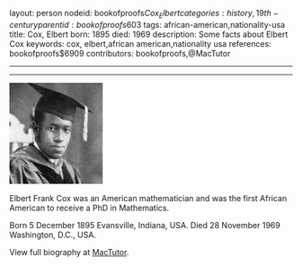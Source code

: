 layout: person
nodeid: bookofproofs$Cox_Elbert
categories: history,19th-century
parentid: bookofproofs$603
tags: african-american,nationality-usa
title: Cox, Elbert
born: 1895
died: 1969
description: Some facts about Elbert Cox
keywords: cox, elbert,african american,nationality usa
references: bookofproofs$6909
contributors: bookofproofs,@MacTutor

---


---

![Cox_Elbert.jpg](https://github.com/bookofproofs/bookofproofs.github.io/blob/main/_sources/_assets/images/portraits/Cox_Elbert.jpg?raw=true)

Elbert Frank Cox was an American mathematician and was the first African American to receive a PhD in Mathematics.

Born 5 December 1895 Evansville, Indiana, USA. Died 28 November 1969 Washington, D.C., USA.


View full biography at [MacTutor](https://mathshistory.st-andrews.ac.uk/Biographies/Cox_Elbert/).